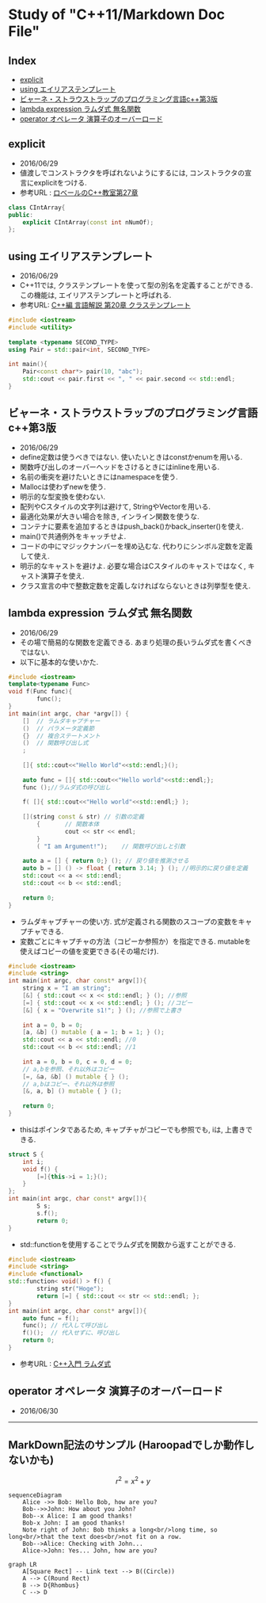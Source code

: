 # Study of "C++11/Markdown Doc File"
## Index
* [explicit](#explicit)
* [using エイリアステンプレート](#using-エイリアステンプレート)
* [ビャーネ・ストラウストラップのプログラミング言語c\+\+第3版](#ビャーネ・ストラウストラップのプログラミング言語c\+\+第3版)
* [lambda expression ラムダ式 無名関数](#lambda-expression-ラムダ式-無名関数)
* [operator オペレータ 演算子のオーバーロード](#operator-オペレータ-演算子のオーバーロード)

## explicit
 - 2016/06/29
 - 値渡しでコンストラクタを呼ばれないようにするには, コンストラクタの宣言にexplicitをつける.
 - 参考URL : [ロベールのC++教室第27章](http://www7b.biglobe.ne.jp/~robe/cpphtml/html02/cpp02027.html)
```cpp
class CIntArray{
public:
    explicit CIntArray(const int nNumOf);
};
```

## using エイリアステンプレート
 - 2016/06/29
 - C\+\+11では, クラステンプレートを使って型の別名を定義することができる. この機能は, エイリアステンプレートと呼ばれる.
 - 参考URL: [C++編 言語解説 第20章 クラステンプレート](http://ppp-lab.sakura.ne.jp/ProgrammingPlacePlus/cpp/language/020.html)
```cpp
#include <iostream>
#include <utility>
　
template <typename SECOND_TYPE>
using Pair = std::pair<int, SECOND_TYPE>
　
int main(){
	Pair<const char*> pair(10, "abc");
	std::cout << pair.first << ", " << pair.second << std::endl;
}
```

## ビャーネ・ストラウストラップのプログラミング言語c\+\+第3版
 - 2016/06/29
 - define定数は使うべきではない. 使いたいときはconstかenumを用いる.
 - 関数呼び出しのオーバーヘッドをさけるときにはinlineを用いる.
 - 名前の衝突を避けたいときにはnamespaceを使う.
 - Mallocは使わずnewを使う.
 - 明示的な型変換を使わない.
 - 配列やCスタイルの文字列は避けて, StringやVectorを用いる.
 - 最適化効果が大きい場合を除き, インライン関数を使うな.
 - コンテナに要素を追加するときはpush_back()かback_inserter()を使え.
 - main()で共通例外をキャッチせよ.
 - コードの中にマジックナンバーを埋め込むな. 代わりにシンボル定数を定義して使え.
 - 明示的なキャストを避けよ. 必要な場合はCスタイルのキャストではなく, キャスト演算子を使え.
 - クラス宣言の中で整数定数を定義しなければならないときは列挙型を使え.

## lambda expression ラムダ式 無名関数
 - 2016/06/29
 - その場で簡易的な関数を定義できる. あまり処理の長いラムダ式を書くべきではない.
 - 以下に基本的な使いかた.
```cpp
#include <iostream>
template<typename Func>
void f(Func func){
        func();
}
int main(int argc, char *argv[]) {
	[]	// ラムダキャプチャー
	()	// パラメータ定義節
	{}	// 複合ステートメント
	()	// 関数呼び出し式
	;
　
	[]{ std::cout<<"Hello World"<<std::endl;}();
　
	auto func = []{ std::cout<<"Hello world"<<std::endl;};
    func ();//ラムダ式の呼び出し
　
	f( []{ std::cout<<"Hello world"<<std::endl;} );
　
	[](string const & str) // 引数の定義
        {       // 関数本体
                cout << str << endl;
        }
        ( "I am Argument!");    // 関数呼び出しと引数
　
	auto a = [] { return 0;} (); // 戻り値を推測させる
    auto b = [] () -> float { return 3.14; } (); //明示的に戻り値を定義
    std::cout << a << std::endl;
    std::cout << b << std::endl;
　
	return 0;
}
```
 - ラムダキャプチャーの使い方. 式が定義される関数のスコープの変数をキャプチャできる.
 - 変数ごとにキャプチャの方法（コピーか参照か）を指定できる. mutableを使えばコピーの値を変更できる(その場だけ).
```cpp
#include <iostream>
#include <string>
int main(int argc, char const* argv[]){
	string x = "I am string";
	[&] { std::cout << x << std::endl; } (); //参照
	[=] { std::cout << x << std::endl; } (); //コピー
	[&] { x = "Overwrite s1!"; } (); //参照で上書き
　
	int a = 0, b = 0;
	[a, &b] () mutable { a = 1; b = 1; } ();
	std::cout << a << std::endl; //0
	std::cout << b << std::endl; //1
　
	int a = 0, b = 0, c = 0, d = 0;
	// a,bを参照、それ以外はコピー
	[=, &a, &b] () mutable { } ();
	// a,bはコピー、それ以外は参照
	[&, a, b] () mutable { } ();
　
	return 0;
}
```
 - thisはポインタであるため, キャプチャがコピーでも参照でも, iは, 上書きできる.
```cpp
struct S {
	int i;
	void f() {
		[=]{this->i = 1;}();
    }
};
int main(int argc, char const* argv[]){
        S s;
        s.f();
        return 0;
}
```
 - std::functionを使用することでラムダ式を関数から返すことができる.
```cpp
#include <iostream>
#include <string>
#include <functional>
std::function< void() > f() {
        string str("Hoge");
        return [=] { std::cout << str << std::endl; };
}
int main(int argc, char const* argv[]){
	auto func = f();
	func();	// 代入して呼び出し
	f()();	// 代入せずに、呼び出し
	return 0;
}
```
 - 参考URL : [C++入門 ラムダ式](http://kaworu.jpn.org/cpp/%E3%83%A9%E3%83%A0%E3%83%80%E5%BC%8F)

## operator オペレータ 演算子のオーバーロード
 - 2016/06/30

* * *
## MarkDown記法のサンプル (Haroopadでしか動作しないかも)
$$
r^2 = x^2 + y
$$

```mermaid
sequenceDiagram
    Alice ->> Bob: Hello Bob, how are you?
    Bob-->>John: How about you John?
    Bob--x Alice: I am good thanks!
    Bob-x John: I am good thanks!
    Note right of John: Bob thinks a long<br/>long time, so long<br/>that the text does<br/>not fit on a row.
    Bob-->Alice: Checking with John...
    Alice->John: Yes... John, how are you?
```

```mermaid
graph LR
    A[Square Rect] -- Link text --> B((Circle))
    A --> C(Round Rect)
    B --> D{Rhombus}
    C --> D
```
